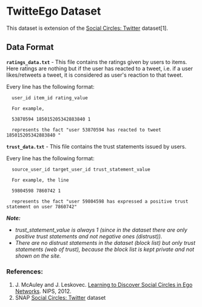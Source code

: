 # TwitteEgo Dataset

This dataset is extension of the [Social Circles: Twitter](https://snap.stanford.edu/data/egonets-Twitter.html) dataset[1].

## Data Format

**`ratings_data.txt`** - This file contains the ratings given by users to items. Here ratings are nothing but if the user has reacted to a tweet, i.e. if a user likes/retweets a tweet, it is considered as user's reaction to that tweet.

Every line has the following format:

      user_id item_id rating_value

      For example,
     
      53870594 185015205342883840 1
      
      represents the fact "user 53870594 has reacted to tweet 185015205342883840 "


**`trust_data.txt`** -  This file contains the trust statements issued by users.

Every line has the following format:

      source_user_id target_user_id trust_statement_value
      
      For example, the line
      
      59804598 7860742 1
      
      represents the fact "user 59804598 has expressed a positive trust statement on user 7860742"

***Note:***
- *trust_statement_value is always 1 (since in the dataset there are only positive trust statements and not negative ones (distrust)).*
- *There are no distrust statements in the dataset (block list) but only trust statements (web of trust), because the block list is kept private and not shown on the site.*

### References:
1. J. McAuley and J. Leskovec. [Learning to Discover Social Circles in Ego Networks](http://i.stanford.edu/~julian/pdfs/nips2012.pdf). NIPS, 2012.
2. SNAP [Social Circles: Twitter](https://snap.stanford.edu/data/egonets-Twitter.html) dataset
